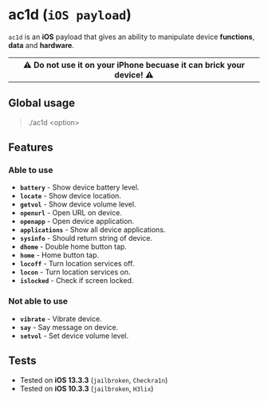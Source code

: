 # ac1d (`iOS payload`)

`ac1d` is an **iOS** payload that gives an ability to manipulate device **functions**, **data** and **hardware**.

<table><tr><th>
⚠️ Do not use it on your iPhone becuase it can brick your device! ⚠️
</th></tr></table>

## Global usage

> ./ac1d \<option\>

## Features

### Able to use

* **`battery`** - Show device battery level.
* **`locate`** - Show device location.
* **`getvol`** - Show device volume level.
* **`openurl`** - Open URL on device.
* **`openapp`** - Open device application.
* **`applications`** - Show all device applications.
* **`sysinfo`** - Should return string of device.
* **`dhome`** - Double home button tap.
* **`home`** - Home button tap.
* **`locoff`** - Turn location services off.
* **`locon`** - Turn location services on.
* **`islocked`** - Check if screen locked.

### Not able to use

* **`vibrate`** - Vibrate device.
* **`say`** - Say message on device.
* **`setvol`** - Set device volume level.


## Tests

* Tested on **iOS 13.3.3** (`jailbroken`, `Checkra1n`)
* Tested on **iOS 10.3.3** (`jailbroken`, `H3lix`)
